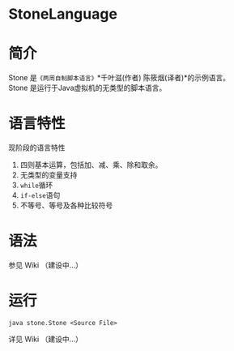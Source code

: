 StoneLanguage
=============

# 简介

Stone 是`《两周自制脚本语言》`*千叶滋(作者)  陈筱烟(译者)*的示例语言。  
Stone 是运行于Java虚拟机的无类型的脚本语言。

# 语言特性

现阶段的语言特性  

1. 四则基本运算，包括加、减、乘、除和取余。  
2. 无类型的变量支持  
3. `while`循环  
4. `if-else`语句  
5. 不等号、等号及各种比较符号

# 语法

参见 Wiki （建设中...）  

# 运行

    java stone.Stone <Source File>

详见 Wiki （建设中...）